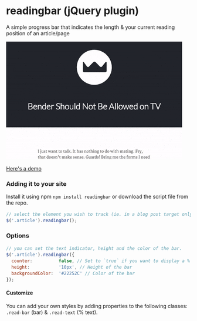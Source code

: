 # readingbar (jQuery plugin)
A simple progress bar that indicates the length &amp; your current reading position of an article/page

![alt text](https://raw.githubusercontent.com/Wixel/readingbar/master/readingbar.gif)

[Here's a demo](http://codepen.io/WixelHQ/pen/bNBzZx)

### Adding it to your site

Install it using npm `npm install readingbar` or download the script file from the repo.

``` js
// select the element you wish to track (ie. in a blog post target only the container of the actual post content)
$('.article').readingbar();
```

### Options
``` js
// you can set the text indicator, height and the color of the bar.
$('.article').readingbar({
  counter:          false, // Set to `true` if you want to display a % value for progress
  height:           '10px', // Height of the bar
  backgroundColor:  '#22252C' // Color of the bar
});
```

#### Customize 

You can add your own styles by adding properties to the following classes: `.read-bar` (bar) & `.read-text` (% text).